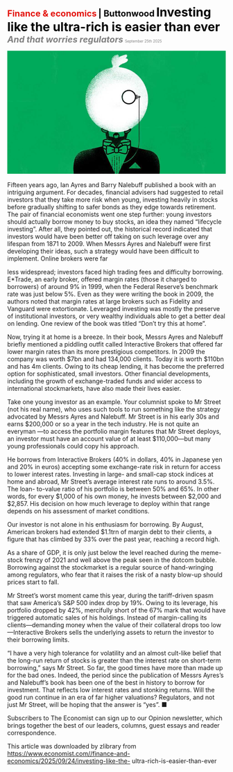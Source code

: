 <span style="color:#E3120B; font-size:14.9pt; font-weight:bold;">Finance & economics</span> <span style="color:#000000; font-size:14.9pt; font-weight:bold;">| Buttonwood</span>
<span style="color:#000000; font-size:21.0pt; font-weight:bold;">Investing like the ultra-rich is easier than ever</span>
<span style="color:#808080; font-size:14.9pt; font-weight:bold; font-style:italic;">And that worries regulators</span>
<span style="color:#808080; font-size:6.2pt;">September 25th 2025</span>

![](../images/061_Investing_like_the_ultra-rich_is_easier_than_ever/p0260_img01.jpeg)

Fifteen years ago, Ian Ayres and Barry Nalebuff published a book with an intriguing argument. For decades, financial advisers had suggested to retail investors that they take more risk when young, investing heavily in stocks before gradually shifting to safer bonds as they edge towards retirement. The pair of financial economists went one step further: young investors should actually borrow money to buy stocks, an idea they named “lifecycle investing”. After all, they pointed out, the historical record indicated that investors would have been better off taking on such leverage over any lifespan from 1871 to 2009. When Messrs Ayres and Nalebuff were first developing their ideas, such a strategy would have been difficult to implement. Online brokers were far

less widespread; investors faced high trading fees and difficulty borrowing. E*Trade, an early broker, offered margin rates (those it charged to borrowers) of around 9% in 1999, when the Federal Reserve’s benchmark rate was just below 5%. Even as they were writing the book in 2009, the authors noted that margin rates at large brokers such as Fidelity and Vanguard were extortionate. Leveraged investing was mostly the preserve of institutional investors, or very wealthy individuals able to get a better deal on lending. One review of the book was titled “Don’t try this at home”.

Now, trying it at home is a breeze. In their book, Messrs Ayres and Nalebuff briefly mentioned a piddling outfit called Interactive Brokers that offered far lower margin rates than its more prestigious competitors. In 2009 the company was worth $7bn and had 134,000 clients. Today it is worth $110bn and has 4m clients. Owing to its cheap lending, it has become the preferred option for sophisticated, small investors. Other financial developments, including the growth of exchange-traded funds and wider access to international stockmarkets, have also made their lives easier.

Take one young investor as an example. Your columnist spoke to Mr Street (not his real name), who uses such tools to run something like the strategy advocated by Messrs Ayres and Nalebuff. Mr Street is in his early 30s and earns $200,000 or so a year in the tech industry. He is not quite an everyman —to access the portfolio margin features that Mr Street deploys, an investor must have an account value of at least $110,000—but many young professionals could copy his approach.

He borrows from Interactive Brokers (40% in dollars, 40% in Japanese yen and 20% in euros) accepting some exchange-rate risk in return for access to lower interest rates. Investing in large- and small-cap stock indices at home and abroad, Mr Street’s average interest rate runs to around 3.5%. The loan- to-value ratio of his portfolio is between 50% and 65%. In other words, for every $1,000 of his own money, he invests between $2,000 and $2,857. His decision on how much leverage to deploy within that range depends on his assessment of market conditions.

Our investor is not alone in his enthusiasm for borrowing. By August, American brokers had extended $1.1trn of margin debt to their clients, a figure that has climbed by 33% over the past year, reaching a record high.

As a share of GDP, it is only just below the level reached during the meme- stock frenzy of 2021 and well above the peak seen in the dotcom bubble. Borrowing against the stockmarket is a regular source of hand-wringing among regulators, who fear that it raises the risk of a nasty blow-up should prices start to fall.

Mr Street’s worst moment came this year, during the tariff-driven spasm that saw America’s S&P 500 index drop by 19%. Owing to its leverage, his portfolio dropped by 42%, mercifully short of the 67% mark that would have triggered automatic sales of his holdings. Instead of margin-calling its clients—demanding money when the value of their collateral drops too low —Interactive Brokers sells the underlying assets to return the investor to their borrowing limits.

“I have a very high tolerance for volatility and an almost cult-like belief that the long-run return of stocks is greater than the interest rate on short-term borrowing,” says Mr Street. So far, the good times have more than made up for the bad ones. Indeed, the period since the publication of Messrs Ayres’s and Nalebuff’s book has been one of the best in history to borrow for investment. That reflects low interest rates and stonking returns. Will the good run continue in an era of far higher valuations? Regulators, and not just Mr Street, will be hoping that the answer is “yes”. ■

Subscribers to The Economist can sign up to our Opinion newsletter, which brings together the best of our leaders, columns, guest essays and reader correspondence.

This article was downloaded by zlibrary from https://www.economist.com//finance-and-economics/2025/09/24/investing-like-the- ultra-rich-is-easier-than-ever